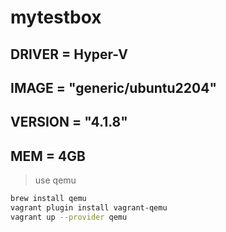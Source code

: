 # mytestbox
## DRIVER = Hyper-V
## IMAGE = "generic/ubuntu2204"
## VERSION = "4.1.8"
## MEM = 4GB

> use qemu

```bash
brew install qemu
vagrant plugin install vagrant-qemu
vagrant up --provider qemu
```
